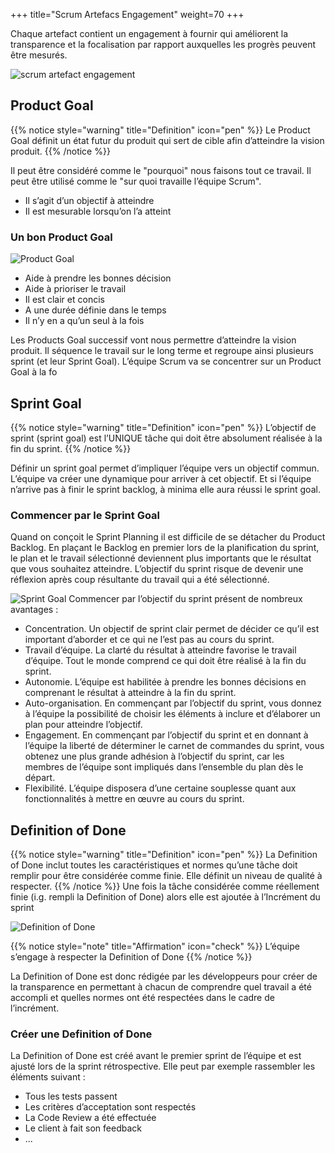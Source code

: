 +++
title="Scrum Artefacs Engagement"
weight=70
+++

Chaque artefact contient un engagement à fournir qui améliorent la transparence et la focalisation par rapport auxquelles les progrès peuvent être mesurés.

  ![scrum artefact engagement](../images/scrum_artefacts_engagement.png)

## Product Goal
{{% notice style="warning" title="Definition" icon="pen" %}}
Le Product Goal définit un état futur du produit qui sert de cible afin d’atteindre la vision
produit.
{{% /notice %}}

Il peut être considéré comme le "pourquoi" nous faisons tout ce travail. Il peut être utilisé
comme le "sur quoi travaille l’équipe Scrum".
- Il s’agit d’un objectif à atteindre
- Il est mesurable lorsqu’on l’a atteint

### Un bon Product Goal
![Product Goal](../images/product_goal.png?width=30pc)

- Aide à prendre les bonnes décision
- Aide à prioriser le travail
- Il est clair et concis
- A une durée définie dans le temps
- Il n’y en a qu’un seul à la fois

Les Products Goal successif vont nous permettre d’atteindre la vision produit. Il séquence le
travail sur le long terme et regroupe ainsi plusieurs sprint (et leur Sprint Goal). L’équipe
Scrum va se concentrer sur un Product Goal à la fo

## Sprint Goal
{{% notice style="warning" title="Definition" icon="pen" %}}
L’objectif de sprint (sprint goal) est l’UNIQUE tâche qui doit être absolument réalisée à la
fin du sprint.
{{% /notice %}}

Définir un sprint goal permet d’impliquer l’équipe vers un objectif commun. L’équipe va créer
une dynamique pour arriver à cet objectif. Et si l’équipe n’arrive pas à finir le sprint backlog,
à minima elle aura réussi le sprint goal.

### Commencer par le Sprint Goal
Quand on conçoit le Sprint Planning il est difficile de se détacher du Product Backlog. En plaçant le Backlog en premier lors de la planification du sprint, le plan et le travail sélectionné
deviennent plus importants que le résultat que vous souhaitez atteindre. L’objectif du sprint
risque de devenir une réflexion après coup résultante du travail qui a été sélectionné.

![Sprint Goal](../images/sprint_goal.png?width=40pc)
Commencer par l’objectif du sprint présent de nombreux avantages :
- Concentration. Un objectif de sprint clair permet de décider ce qu’il est important
d’aborder et ce qui ne l’est pas au cours du sprint.
- Travail d’équipe. La clarté du résultat à atteindre favorise le travail d’équipe. Tout le
monde comprend ce qui doit être réalisé à la fin du sprint.
- Autonomie. L’équipe est habilitée à prendre les bonnes décisions en comprenant le résultat à atteindre à la fin du sprint.
- Auto-organisation. En commençant par l’objectif du sprint, vous donnez à l’équipe la
possibilité de choisir les éléments à inclure et d’élaborer un plan pour atteindre l’objectif.
- Engagement. En commençant par l’objectif du sprint et en donnant à l’équipe la liberté
de déterminer le carnet de commandes du sprint, vous obtenez une plus grande adhésion à l’objectif du sprint, car les membres de l’équipe sont impliqués dans l’ensemble
du plan dès le départ.
- Flexibilité. L’équipe disposera d’une certaine souplesse quant aux fonctionnalités à mettre
en œuvre au cours du sprint.

## Definition of Done
{{% notice style="warning" title="Definition" icon="pen" %}}
La Definition of Done inclut toutes les caractéristiques et normes qu’une tâche doit remplir
pour être considérée comme finie. Elle définit un niveau de qualité à respecter.
{{% /notice %}}
Une fois la tâche considérée comme réellement finie (i.g. rempli la Definition of Done) alors
elle est ajoutée à l’Incrément du sprint

![Definition of Done](../images/dod.png?width=40pc)

{{% notice style="note" title="Affirmation" icon="check" %}}
L’équipe s’engage à respecter la Definition of Done
{{% /notice %}}

La Definition of Done est donc rédigée par les développeurs pour créer de la transparence en
permettant à chacun de comprendre quel travail a été accompli et quelles normes ont été
respectées dans le cadre de l’incrément.

### Créer une Definition of Done

La Definition of Done est créé avant le premier sprint de l’équipe et est ajusté lors de la sprint
rétrospective. Elle peut par exemple rassembler les éléments suivant :
- Tous les tests passent
- Les critères d’acceptation sont respectés
- La Code Review a été effectuée
- Le client à fait son feedback
- ...